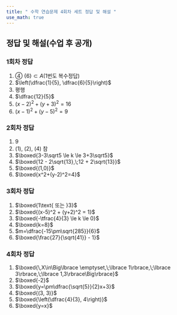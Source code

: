 ```yaml
---
title: " 수학 연습문제 4회차 세트 정답 및 해설 " 
use_math: true
---
```



## 정답 및 해설(수업 후 공개)

### 1회차 정답
1. ④ $\lbrace 6\rbrace \subset A$(1번도 복수정답)
2. $\left(\dfrac{1}{5}, \dfrac{6}{5}\right)$
3. 평행
4. $\dfrac{12}{5}$
5. $(x-2)^2+(y+3)^2=16$
6. $(x-1)^2+(y-5)^2=9$

### 2회차 정답
1. $9$
2. (1), (2), (4) 참
3. $\boxed{3-3\sqrt5 \le k \le 3+3\sqrt5}$
4. $\boxed{12 - 2\sqrt{13},\;12 + 2\sqrt{13}}$
5. $\boxed{(1,0)}$
6. $\boxed{x^2+(y-2)^2=4}$

### 3회차 정답
1. $\boxed{1\text{ 또는 }3}$
2. $\boxed{(x-5)^2 + (y+2)^2 = 1}$
3. $\boxed{-\tfrac{4}{3} \le k \le 0}$
4. $\boxed{k=8}$
5. $m=\dfrac{-15\pm\sqrt{285}}{6}$
6. $\boxed{\frac{27}{\sqrt{41}} - 1}$


### 4회차 정답
1. $\boxed{\,X\in\Big\lbrace \emptyset,\;\lbrace 1\rbrace,\;\lbrace 3\rbrace,\;\lbrace 1,3\rbrace\Big\rbrace}$
2. $\boxed{-2}$
3. $\boxed{y=\pm\dfrac{\sqrt{5}}{2}x+3}$
4. $\boxed{(3, 3)}$
5. $\boxed{\left(\dfrac{4}{3}, 4\right)}$
6. $\boxed{y=x}$


 
